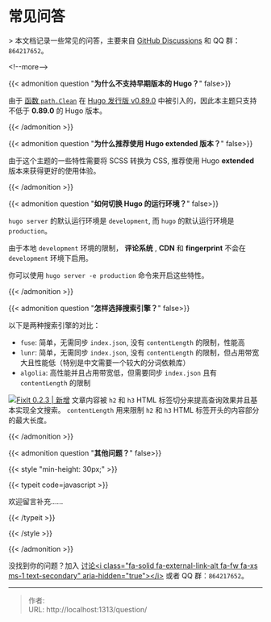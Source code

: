 # 常见问答


&gt; 本文档记录一些常见的问答，主要来自 [GitHub Discussions](https://github.com/shiqustudio/giscus/discussions) 和 QQ 群：`864217652`。

&lt;!--more--&gt;

{{&lt; admonition question &#34;**为什么不支持早期版本的 Hugo？**&#34; false&gt;}}

由于 [函数 `path.Clean`](https://gohugo.io/functions/path.clean/) 在 [Hugo 发行版 v0.89.0](https://github.com/gohugoio/hugo/releases/tag/v0.89.0) 中被引入的，因此本主题只支持不低于 **0.89.0** 的 Hugo 版本。

{{&lt; /admonition &gt;}}

{{&lt; admonition question &#34;**为什么推荐使用 Hugo extended 版本？**&#34; false&gt;}}

由于这个主题的一些特性需要将 SCSS 转换为 CSS, 推荐使用 Hugo **extended** 版本来获得更好的使用体验。

{{&lt; /admonition &gt;}}

{{&lt; admonition question &#34;**如何切换 Hugo 的运行环境？**&#34; false&gt;}}

`hugo server` 的默认运行环境是 `development`, 而 `hugo` 的默认运行环境是 `production`。

由于本地 `development` 环境的限制， **评论系统** , **CDN** 和 **fingerprint** 不会在 `development` 环境下启用。

你可以使用 `hugo server -e production` 命令来开启这些特性。

{{&lt; /admonition &gt;}}

{{&lt; admonition question &#34;**怎样选择搜索引擎？**&#34; false&gt;}}

以下是两种搜索引擎的对比：

- `fuse`: 简单，无需同步 `index.json`, 没有 `contentLength` 的限制，性能高
- `lunr`: 简单，无需同步 `index.json`, 没有 `contentLength` 的限制，但占用带宽大且性能低（特别是中文需要一个较大的分词依赖库）
- `algolia`: 高性能并且占用带宽低，但需要同步 `index.json` 且有 `contentLength` 的限制

[![FixIt 0.2.3 | 新增](https://fixit.lruihao.cn/svg/version/0.2.3-new.zh-cn.min.svg)](https://github.com/hugo-fixit/FixIt/releases/tag/v0.2.3) 文章内容被 `h2` 和 `h3` HTML 标签切分来提高查询效果并且基本实现全文搜索。 `contentLength` 用来限制 `h2` 和 `h3` HTML 标签开头的内容部分的最大长度。

{{&lt; /admonition &gt;}}

{{&lt; admonition question &#34;**其他问题？**&#34; false&gt;}}

{{&lt; style &#34;min-height: 30px;&#34; &gt;}}

{{&lt; typeit code=javascript &gt;}}

欢迎留言补充......

{{&lt; /typeit &gt;}}

{{&lt; /style &gt;}}

{{&lt; /admonition &gt;}}

没找到你的问题？加入 [讨论&lt;i class=&#34;fa-solid fa-external-link-alt fa-fw fa-xs ms-1 text-secondary&#34; aria-hidden=&#34;true&#34;&gt;&lt;/i&gt;](https://github.com/orgs/hugo-fixit/discussions/new/choose) 或者 QQ 群：`864217652`。



---

> 作者:   
> URL: http://localhost:1313/question/  

